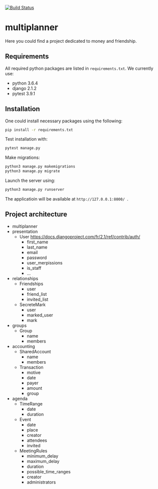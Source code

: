 [![Build Status](https://travis-ci.com/SEM1INFOENS/multiplanner.svg?branch=master)](https://travis-ci.com/SEM1INFOENS/multiplanner)

# multiplanner
Here you could find a project dedicated to money and friendship.

## Requirements
All required python packages are listed in `requirements.txt`.
We currently use:
- python 3.6.4
- django 2.1.2
- pytest 3.9.1

## Installation
One could install necessary packages using the following:
```bash
pip install -r requirements.txt
```
Test installation with:
```bash
pytest manage.py
```
Make migrations:
```bash
python3 manage.py makemigrations
python3 manage.py migrate
```
Launch the server using:
```bash
python3 manage.py runserver
```
The applicatioin will be available at `http://127.0.0.1:8000/ `.


## Project architecture
* multiplanner
* presentation
  * User <https://docs.djangoproject.com/fr/2.1/ref/contrib/auth/>
    * first_name
    * last_name
    * email
    * password
    * user_merpissions
    * is_staff
    * ...
* relationships
  * Friendships
    * user
    * friend_list
    * invited_list
  * SecreteMark
    * user
    * marked_user
    * mark
* groups
  * Group
    * name
    * members
* accounting
  * SharedAccount
    * name
    * members
  * Transaction
    * motive
    * date
    * payer
    * amount
    * group
* agenda
  * TimeRange
    * date
    * duration
  * Event
    * date
    * place
    * creator
    * attendees
    * invited
  * MeetingRules
    * minimum_delay
    * maximum_delay
    * duration
    * possible_time_ranges
    * creator
    * administrators